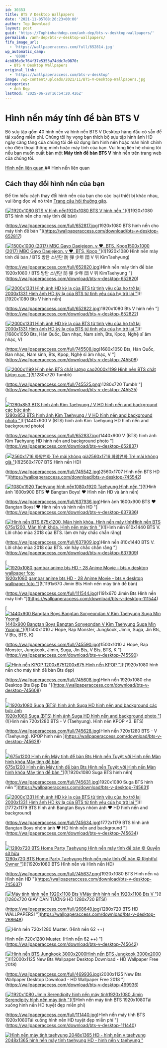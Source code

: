 ```yaml
---
id: 30353
title: BTS V Desktop Wallpapers
date: '2021-11-05T08:26:23+00:00'
author: Top Download
layout: post
guid: 'https://Tophinhanhdep.com/anh-dep/bts-v-desktop-wallpapers/'
permalink: /anh-dep/bts-v-desktop-wallpapers/
fifu_image_url:
  - 'https://wallpaperaccess.com/full/652814.jpg'
wp_automatic_camp:
  - '8098'
4cb836e3c764f37e5353a74ddc7e9870:
  - BTS V Desktop Wallpapers
original_link:
  - 'https://wallpaperaccess.com/bts-v-desktop'
image: /wp-content/uploads/2021/11/BTS-V-Desktop-Wallpapers.jpg
categories:
  - Ảnh Đẹp
lastmod: '2025-06-28T16:54:20.426Z'
---
```

# Hình nền máy tính để bàn BTS V

Bộ sưu tập gồm 40 hình nền và hình nền BTS V Desktop hàng đầu có sẵn để tải xuống miễn phí. Chúng tôi hy vọng bạn thích bộ sưu tập hình ảnh HD ngày càng tăng của chúng tôi để sử dụng làm hình nền hoặc màn hình chính cho điện thoại thông minh hoặc máy tính của bạn. Vui lòng liên hệ chúng tôi nếu bạn muốn xuất bản một **Máy tính để bàn BTS V** hình nền trên trang web của chúng tôi.

[Hình nền liên quan ](#related) ## Hình nền liên quan

## Cách thay đổi hình nền của bạn

Để tìm hiểu cách thay đổi hình nền của bạn cho các loại thiết bị khác nhau, vui lòng đọc về nó trên [Trang câu hỏi thường gặp](https://tophinhanhdep.com/faq/).

  
[[![1920x1080 BTS V hình nền](https://wallpaperaccess.com/full/652814.jpg)1920x1080 BTS V hình nền "](https://wallpaperaccess.com/download/bts-v-desktop-652814)](![1920x1080 BTS hình nền cho máy tính để bàn)

(https://wallpaperaccess.com/full/652817.jpg)1920x1080 BTS hình nền cho máy tính để bàn "](https://wallpaperaccess.com/download/bts-v-desktop-652817)

[[![1500x1000 (2017) MBC Gayo Daejejeon.  v ♥.  BTS, Kpop](https://wallpaperaccess.com/full/652818.jpg)1500x1000 (2017) MBC Gayo Daejejeon. v ♥. BTS, Kpop "](https://wallpaperaccess.com/download/bts-v-desktop-652818)](![1920x1080 Hình nền máy tính để bàn / BTS 방탄 소년단 防 弾 少年 団 V 뷔 KimTaehyung)

(https://wallpaperaccess.com/full/652820.jpg)Hình nền máy tính để bàn 1920x1080 / BTS 방탄 소년단 防 弾 少年 団 V 뷔 KimTaehyung "](https://wallpaperaccess.com/download/bts-v-desktop-652820)

[[![2000x1331 Hình ảnh HD kỳ lạ của BTS từ tình yêu của họ trở lại](https://wallpaperaccess.com/full/637918.jpg)2000x1331 Hình ảnh HD kỳ lạ của BTS từ tình yêu của họ trở lại "](https://wallpaperaccess.com/download/bts-v-desktop-637918)](![1920x1080 Bts V hình nền)

(https://wallpaperaccess.com/full/652822.jpg)1920x1080 Bts V hình nền "](https://wallpaperaccess.com/download/bts-v-desktop-652822)

[[![2000x1331 Hình ảnh HD kỳ lạ của BTS từ tình yêu của họ trở lại](https://wallpaperaccess.com/full/637943.jpg)2000x1331 Hình ảnh HD kỳ lạ của BTS từ tình yêu của họ trở lại "](https://wallpaperaccess.com/download/bts-v-desktop-637943)](![1680x1050 Bts, Hàn Quốc, Ban nhạc, Nam sinh, Bts, Kpop, Nghệ sĩ âm nhạc, V)

(https://wallpaperaccess.com/full/745508.jpg)1680x1050 Bts, Hàn Quốc, Ban nhạc, Nam sinh, Bts, Kpop, Nghệ sĩ âm nhạc, V "](https://wallpaperaccess.com/download/bts-v-desktop-745508)

[[![2000x1199 Hình nền BTS chất lượng cao](https://wallpaperaccess.com/full/376495.jpg)2000x1199 Hình nền BTS chất lượng cao "](https://wallpaperaccess.com/download/bts-v-desktop-376495)](![1280x720 Tumblr)

(https://wallpaperaccess.com/full/745525.png)1280x720 Tumblr "](https://wallpaperaccess.com/download/bts-v-desktop-745525)

[[![1280x853 BTS hình ảnh Kim Taehyung / V HD hình nền and background các bức ảnh](https://wallpaperaccess.com/full/745533.jpg)1280x853 BTS hình ảnh Kim Taehyung / V HD hình nền and background photo "](https://wallpaperaccess.com/download/bts-v-desktop-745533)](![1440x900 V (BTS) hình ảnh Kim Taehyung HD hình nền and background photo)

(https://wallpaperaccess.com/full/652837.jpg)1440x900 V (BTS) hình ảnh Kim Taehyung HD hình nền and background photo "](https://wallpaperaccess.com/download/bts-v-desktop-652837)

[[![2560x1716 화양연화 Trẻ mãi không già](https://wallpaperaccess.com/full/652840.jpg)2560x1716 화양연화 Trẻ mãi không già "](https://wallpaperaccess.com/download/bts-v-desktop-652840)](![2560x1707 BTS Hình nền HD)

(https://wallpaperaccess.com/full/745542.jpg)2560x1707 Hình nền BTS HD "](https://wallpaperaccess.com/download/bts-v-desktop-745542)

[[![1080x1920 Taehyung hình nền](https://wallpaperaccess.com/full/745546.png)1080x1920 Taehyung Hình nền "](https://wallpaperaccess.com/download/bts-v-desktop-745546)](![Hình ảnh 1600x900 BTS ♥ Bangtan Boys!  ♥ Hình nền HD và ảnh nền)

(https://wallpaperaccess.com/full/637936.jpg)Hình ảnh 1600x900 BTS ♥ Bangtan Boys! ♥ Hình nền và hình nền HD "](https://wallpaperaccess.com/download/bts-v-desktop-637936)

[[![Hình nền BTS 675x1200, Màn hình khóa, Hình nền máy tính](https://wallpaperaccess.com/full/745554.jpg)Hình nền BTS 675x1200, Màn hình khóa, Hình nền máy tính "](https://wallpaperaccess.com/download/bts-v-desktop-745554)](![Hình nền 810x1440 BTS V.  Lời chào mùa 2018 của BTS.  làm ơn hãy chắc chắn rằng)

(https://wallpaperaccess.com/full/637909.jpg)Hình nền 810x1440 BTS V. Lời chào mùa 2018 của BTS. xin hãy chắc chắn rằng "](https://wallpaperaccess.com/download/bts-v-desktop-637909)

[[![1920x1080 gambar anime bts HD - 28 Anime Movie - bts v desktop wallpaper foto](https://wallpaperaccess.com/full/745563.jpg)1920x1080 gambar anime bts HD - 28 Anime Movie - bts v desktop wallpaper foto "](https://wallpaperaccess.com/download/bts-v-desktop-745563)](![1191x670 Jimin Bts Hình nền máy tính để bàn)

(https://wallpaperaccess.com/full/111544.jpg)1191x670 Jimin Bts Hình nền máy tính "](https://wallpaperaccess.com/download/bts-v-desktop-111544)

[[![1440x900 Bangtan Boys Bangtan Sonyeondan V Kim Taehyung Suga Min Yoongi](https://wallpaperaccess.com/full/745586.jpg)1440x900 Bangtan Boys Bangtan Sonyeondan V Kim Taehyung Suga Min Yoongi "](https://wallpaperaccess.com/download/bts-v-desktop-745586)](![1500x1010 J Hope, Rap Monster, Jungkook, Jimin, Suga, Jin Bts, V Bts, BTS, K)

(https://wallpaperaccess.com/full/745590.jpg)1500x1010 J Hope, Rap Monster, Jungkook, Jimin, Suga, Jin Bts, V Bts, BTS, K "](https://wallpaperaccess.com/download/bts-v-desktop-745590)

[[![Hình nền KPOP 1200x675](https://wallpaperaccess.com/full/745602.png)1200x675 Hình nền KPOP "](https://wallpaperaccess.com/download/bts-v-desktop-745602)](![1920x1080 hình nền cho máy tính để bàn Bts đẹp)

(https://wallpaperaccess.com/full/745608.jpg)Hình nền 1920x1080 cho Desktop Bts Đẹp Bts "](https://wallpaperaccess.com/download/bts-v-desktop-745608)

[[![1920x1080 Suga (BTS) hình ảnh Suga HD hình nền and background các bức ảnh](https://wallpaperaccess.com/full/667599.jpg)1920x1080 Suga (BTS) hình ảnh Suga HD hình nền and background photo "](https://wallpaperaccess.com/download/bts-v-desktop-667599)](![Hình nền 720x1280 BTS - V (Taehyung).  Hình nền KPOP <3.  BTS)

(https://wallpaperaccess.com/full/745628.jpg)Hình nền 720x1280 BTS - V (Taehyung). KPOP hình nền ](https://wallpaperaccess.com/download/bts-v-desktop-745628)

[[![675x1200 Hình nền Máy tính để bàn Bts Hình nền Tuyệt vời Hình nền Màn hình khóa Máy tính để bàn](https://wallpaperaccess.com/full/652966.jpg)675x1200 Hình nền Máy tính để bàn Bts Hình nền Tuyệt vời Hình nền Màn hình khóa Máy tính để bàn "](https://wallpaperaccess.com/download/bts-v-desktop-652966)](![1920x1080 Suga BTS hình nền)

(https://wallpaperaccess.com/full/745631.jpg)1920x1080 Suga BTS hình nền "](https://wallpaperaccess.com/download/bts-v-desktop-745631)

[[![2000x1331 Hình ảnh HD kỳ lạ của BTS từ tình yêu của họ trở lại](https://wallpaperaccess.com/full/667633.jpg)2000x1331 Hình ảnh HD kỳ lạ của BTS từ tình yêu của họ trở lại "](https://wallpaperaccess.com/download/bts-v-desktop-667633)](![1772x1179 BTS hình ảnh Bangtan Boys nhóm ảnh ♥ HD hình nền and background)

(https://wallpaperaccess.com/full/745634.jpg)1772x1179 BTS hình ảnh Bangtan Boys nhóm ảnh ♥ HD hình nền and background "](https://wallpaperaccess.com/download/bts-v-desktop-745634)

[[![1280x720 BTS Home Party Taehyung Hình nền máy tính để bàn © Quyền sở hữu](https://wallpaperaccess.com/full/745636.jpg)1280x720 BTS Home Party Taehyung Hình nền máy tính để bàn © Rightful Owner "](https://wallpaperaccess.com/download/bts-v-desktop-745636)](![1920x1080 BTS Hình nền và Hình nền HD)

(https://wallpaperaccess.com/full/745637.png)1920x1080 BTS Hình nền và Hình nền HD "](https://wallpaperaccess.com/download/bts-v-desktop-745637)

[[![Máy tính hình nền 1920x1108 Bts V](https://wallpaperaccess.com/full/727912.jpg)Máy tính hình nền 1920x1108 Bts V "](https://wallpaperaccess.com/download/bts-v-desktop-727912)](![1280x720 GIẤY DÁN TƯỜNG HD 1280x720 BTS!)

(https://wallpaperaccess.com/full/268648.jpg)1280x720 BTS HD WALLPAPERS! "](https://wallpaperaccess.com/download/bts-v-desktop-268648)

[![Hình nền 720x1280 Muster.  (Hình nền 62 ++)](https://wallpaperaccess.com/full/745642.jpg)

Hình nền 720x1280 Muster. (Hình nền 62 ++) "](https://wallpaperaccess.com/download/bts-v-desktop-745642)

[[![Hình nền BTS Jungkook 3000x2000](https://wallpaperaccess.com/full/745645.png)Hình nền BTS Jungkook 3000x2000 "](https://wallpaperaccess.com/download/bts-v-desktop-745645)](![2000x1125 New Bts Wallpaper Desktop Download - HD Wallpaper Free 2018)

(https://wallpaperaccess.com/full/469936.jpg)2000x1125 New Bts Wallpaper Desktop Download - HD Wallpaper Free 2018 "](https://wallpaperaccess.com/download/bts-v-desktop-469936)

[[![1920x1080 Jimin Serendipity hình nền máy tính](https://wallpaperaccess.com/full/667647.png)1920x1080 Jimin Serendipity hình nền máy tính "](https://wallpaperaccess.com/download/bts-v-desktop-667647)](![Hình nền máy tính BTS 1920x1080Tải xuống hình nền HD tuyệt đẹp miễn phí)

(https://wallpaperaccess.com/full/111440.jpg)Hình nền máy tính BTS 1920x1080Tải xuống hình nền HD tuyệt đẹp miễn phí "](https://wallpaperaccess.com/download/bts-v-desktop-111440)

[![Hình nền máy tính taehyung 2048x1365 HD - hình nền v taehyung](https://wallpaperaccess.com/full/745660.jpg)2048x1365 hình nền máy tính taehyung HD - hình nền v taehyung "](https://wallpaperaccess.com/download/bts-v-desktop-745660)
